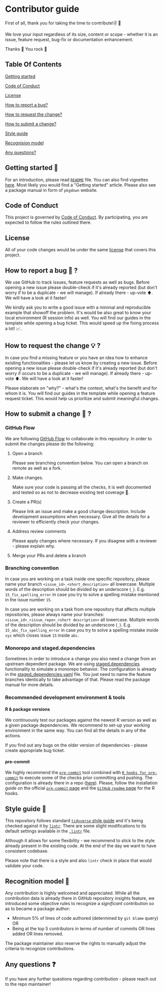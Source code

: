# Contributor guide

First of all, thank you for taking the time to contribute!✌️ 🎉

We love your input regardless of its size, content or scope - whether it is an issue, feature request, bug-fix or documentation enhancement.

Thanks 🙏 You rock 🤘

## Table Of Contents

[Getting started](#getting-started-👶)

[Code of Conduct](#code-of-conduct)

[License](#license)

[How to report a bug?](#how-to-report-a-bug-🐛)

[How to request the change?](#how-to-request-the-change-💡)

[How to submit a change?](#how-to-submit-a-change-🚩)

[Style guide](#style-guide-👗)

[Recognision model](#recognition-model-🧐)

[Any questions?](#any-questions-❓)


## Getting started 👶

For an introduction, please read [`README`](README.md) file. You can also find vignettes [here](vignettes/). Most likely you would find a "Getting started" article. Please also see a package manual in form of `pkgdown` website.
## Code of Conduct

This project is governed by [Code of Conduct](CODE_OF_CONDUCT.md). By participating, you are expected to follow the rules outlined there.

## License

All of your code changes would be under the same [license](LICENSE) that covers this project.

## How to report a bug 🐛 ?

We use GitHub to track issues, feature requests as well as bugs. Before opening a new issue please double-check if it's already reported (but don't worry if  to be a duplicate - we will manage). If already there - up-vote ⬆️. We will have a look at it faster!

We kindly ask you to write a good issue with a minimal and reproducible example that showoff the problem. It's would be also great to know your local environment (R session info) as well. You will find our guides in the template while opening a bug ticket. This would speed up the fixing process a lot! 📈.

## How to request the change 💡 ?

In case you find a missing feature or you have an idea how to enhance existing functionalities - please let us know by creating a new issue. Before opening a new issue please double-check if it's already reported (but don't worry if occurs to be a duplicate - we will manage). If already there - up-vote ⬆️. We will have a look at it faster!

Please elaborate on "why?" - what's the context, what's the benefit and for whom it is. You will find our guides in the template while opening a feature request ticket. This would help us prioritize and submit meaningful changes.

## How to submit a change 🚩 ?

### GitHub Flow

We are following [GitHub Flow](https://docs.github.com/en/get-started/quickstart/github-flow) to collaborate in this repository. In order to submit the changes please do the following:

1. Open a branch

    Please see branching convention below. You can open a branch on remote as well as a fork.

1. Make changes.

     Make sure your code is passing all the checks, it is well documented and tested so as not to decrease existing test coverage 💪.

1. Create a PR(s)

    Please link an issue and make a good change description. Include development assumptions when necessary. Give all the details for a reviewer to efficiently check your changes.

1. Address review comments

    Please apply changes where necessary. If you disagree with a reviewer - please explain why.

1. Merge your PRs and delete a branch

### Branching convention

In case you are working on a task inside one specific repository, please name your branch `<issue_id>_<short_description>` all lowercase. Multiple words of the description should be divided by an underscore (`_`). E.g. `15_fix_spelling_error` in case you try to solve a spelling mistake mentioned in the issue number `15`.

In case you are working on a task from one repository that affects multiple repositories, please always
name your branches: `<issue_id>_<issue_repo>_<short description>` all lowercase. Multiple words of the description should be divided by an underscore (`_`). E.g. `15_abc_fix_spelling_error` in case you try to solve a spelling mistake inside `xyz` which closes issue `15` inside `abc`.

### Monorepo and staged.dependencies

Sometimes in order to introduce a change you also need a change from an upstream dependent package. We are using [staged.dependencies](https://github.com/openpharma/staged.dependencies) functionality to simulate a monorepo behavior. The configuration is already in the [staged_dependencies.yaml](staged_dependencies.yaml) file. You just need to name the feature branches identically to take advantage of that. Please read the package manual for more details.

### Recommended development environment & tools

#### R & package versions

We continuously test our packages against the newest R version as well as a given package dependencies. We recommend to set-up your working environment in the same way. You can find all the details in any of the actions.

If you find out any bugs on the older version of dependencies - please create appropriate bug ticket.

#### pre-commit

We highly recommend the [`pre-commit`](https://pre-commit.com/) tool combined with [`R hooks for pre-commit`](https://github.com/lorenzwalthert/precommit) to execute some of the checks prior committing and pushing. The configuration is already there in a repo ([here](.pre-commit-config.yaml)). Please, follow the installation guide on the official [`pre-commit` page](https://github.com/lorenzwalthert/precommit) and the [`GitHub` `readme` page](https://github.com/lorenzwalthert/precommit#installation) for the R hooks.

## Style guide 👗

This repository follows standard [`tidyverse` style guide](https://style.tidyverse.org/) and it's being checked against it by [`lintr`](https://github.com/r-lib/lintr). There are some slight modifications to its default settings available in the [`.lintr`](.lintr) file.

Although it allows for some flexibility - we recommend to stick to the style already present in the existing code. At the end of the day we want to have consistent codebase.

Please note that there is a style and also `lintr` check in place that would validate your code.

## Recognition model 🧐

Any contribution is highly welcomed and appreciated. While all the contribution data is already there in GitHub repository insights feature, we introduced some objective rules to recognize a _significant_ contribution so as to became a package author:

- Minimum 5% of lines of code authored (determined by `git blame` query) OR
- Being at the top 5 contributors in terms of number of commits OR lines added OR lines removed.

The package maintainer also reserve the rights to manually adjust the criteria to recognize contributions.

## Any questions ❓

If you have any further questions regarding contribution - please reach out to the repo maintainer!
